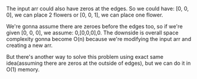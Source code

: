 The input arr could also have zeros at the edges. So we could have: [0, 0, 0], we can place 2 flowers or [0, 0, 1], we can place one flower.

We're gonna assume there are zeroes before the edges too, so if we're given [0, 0, 0], we assume: 0,[0,0,0],0. The downside
is overall space complexity gonna become O(n) because we're modifying the input arr and creating a new arr.

But there's another way to solve this problem using exact same idea(assuming there are zeros at the outside of edges), but we can do it
in O(1) memory.